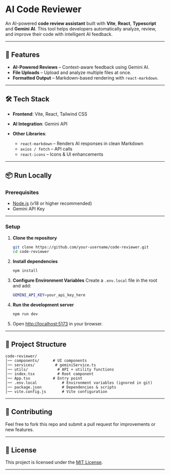 # AI Code Reviewer

An AI-powered **code review assistant** built with **Vite**, **React**, **Typescript** and **Gemini AI**.
This tool helps developers automatically analyze, review, and improve their code with intelligent AI feedback.

---

## 🚀 Features

* **AI-Powered Reviews** – Context-aware feedback using Gemini AI.
* **File Uploads** – Upload and analyze multiple files at once.
* **Formatted Output** – Markdown-based rendering with `react-markdown`.

---

## 🛠️ Tech Stack

* **Frontend**: Vite, React, Tailwind CSS
* **AI Integration**: Gemini API
* **Other Libraries**:

  * `react-markdown` – Renders AI responses in clean Markdown
  * `axios / fetch` – API calls
  * `react-icons` – Icons & UI enhancements

---

## 📦 Run Locally

### Prerequisites

* [Node.js](https://nodejs.org/) (v18 or higher recommended)
* Gemini API Key 

---

### Setup

1. **Clone the repository**

   ```bash
   git clone https://github.com/your-username/code-reviewer.git
   cd code-reviewer
   ```

2. **Install dependencies**

   ```bash
   npm install
   ```

3. **Configure Environment Variables**
   Create a `.env.local` file in the root and add:

   ```bash
   GEMINI_API_KEY=your_api_key_here
   ```

4. **Run the development server**

   ```bash
   npm run dev
   ```

5. Open [http://localhost:5173](http://localhost:5173) in your browser.

---

## 📂 Project Structure

```
code-reviewer/
│── components/      # UI components
│── services/         # geminiService.ts
│── utils/             # API + utility functions
│── index.tsx          # Root component
│── App.tsx          # Entry point
│── .env.local           # Environment variables (ignored in git)
│── package.json         # Dependencies & scripts
│── vite.config.js       # Vite configuration
```

---

## 🤝 Contributing

Feel free to fork this repo and submit a pull request for improvements or new features.

---

## 📜 License

This project is licensed under the [MIT License](LICENSE).

---
